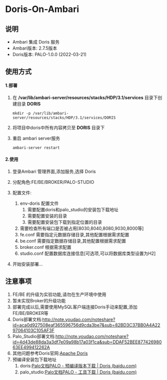 # Doris-On-Ambari

## 说明

- Ambari 集成 Doris 服务
- Ambari版本: 2.7.5版本
- Doris版本: PALO-1.0.0 (2022-03-21)

## 使用方式

#### 1.部署

1. 在 **/var/lib/ambari-server/resources/stacks/HDP/3.1/services** 目录下创建目录 **DORIS**

   ```shell
   mkdir -p /var/lib/ambari-server/resources/stacks/HDP/3.1/services/DORIS
   ```

2. 将项目中doris中所有内容拷贝至 **DORIS** 目录下

3. 重启 ambari server服务

   ```shell
   ambari-server restart
   ```

#### 2.使用

1. 登录Ambari 管理界面,添加服务,选择 Doris

2. 分配角色:FE/BE/BROKER/PALO-STUDIO

3. 配置文件:

   1. env-doris 配置文件
      1. 需要配置doris和palo_studio的安装包下载地址
      2. 需要配置安装的目录
      3. 需要配置安装包下载到指定位置的目录
   2. 需要检查所有端口是否被占用[8030,8040,8080,9030,8000等]
   3. fe.conf 需要指定元数据存储目录,其他配置根据需求配置
   4. be.conf 需要指定数据存储目录,其他配置根据需求配置
   5. broker.conf 根据需求配置
   6. studio.conf 配置数据库连接信息[可选项,可以将数据库类型设置为H2]

4. 开始安装部署...

   

## 注意事项

1. FE/BE 的升级为实验功能,请勿在生产环境中使用
2. 暂未实现Broker的升级功能
3. 部署完成以后,需要使用MySQL客户端连接Doris手动来配置,添加FE/BE/BROKER等
4. Doris部署文档:http://note.youdao.com/noteshare?id=aca0d927508eaf365596756d9cda3be7&sub=82BD3C37BB0A4A2297064103C105AF3F
5. Palo_Studio部署文档:http://note.youdao.com/noteshare?id=4d43de88da3a3df7e09a98b17a03f1ca&sub=DDAF52BEE87742698063EE499412262A
6. 其他问题参考Doris官网:[Apache Doris](https://doris.apache.org/zh-CN/)
7. 预编译安装包下载地址
   1. doris:[Palo文档PALO - 预编译版本下载 | Doris (baidu.com)](http://palo.baidu.com/docs/下载专区/预编译版本下载)
   2. palo_studio:[Palo文档PALO - 工具下载 | Doris (baidu.com)](http://palo.baidu.com/docs/生态工具/工具下载)

